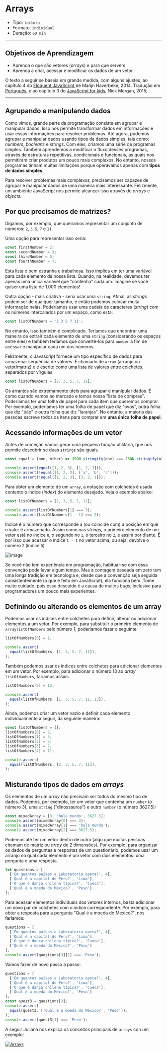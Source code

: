 # Arrays

* Tipo: `leitura`
* Formato: `individual`
* Duração: `60 min`

***

## Objetivos de Aprendizagem

* Aprenda o que são vetores \(_arrays_\) e para que servem
* Aprenda a criar, acessar e modificar os dados de um vetor

O texto a seguir se baseia em grande medida, com alguns ajustes, ao capítulo 4
do [Eloquent JavaScript](http://eloquentjavascript.net/),de Marijn Haverbeke,
2014. Tradução em
[Português](https://github.com/braziljs/eloquente-javascript/blob/master/chapters/01-valores-tipos-operadores.md),
e ao capítulo 3 do [JavaScript for
kids](http://pepa.holla.cz/wp-content/uploads/2015/11/JavaScript-for-Kids.pdf),
Nick Morgan, 2015;

***

## Agrupando e manipulando dados

Como vimos, grande parte da programação consiste em agrupar e manipular dados.
Isso nos permite transformar dados em informações e usar essas informações para
resolver problemas. Até agora, pudemos agrupar e manipular dados usando tipos de
dados simples, tais como: _numbers_, _booleans_ e _strings_. Com eles, criamos
uma série de programas simples. Também aprendemos a modificar o fluxo desses
programas, através de estruturas repetitivas, condicionais e funcionais, as
quais nos permitiram criar produtos um pouco mais complexos. No entanto, nossos
programas tinham muitas limitações porque operávamos apenas com **tipos de dados
simples**.

Para resolver problemas mais complexos, precisamos ser capazes de agrupar e
manipular dados de uma maneira mais interessante. Felizmente, um ambiente
JavaScript nos permite alcançar isso através de _arrays_ e _objects_.

## Por que precisamos de matrizes?

Digamos, por exemplo, que queiramos representar um conjunto de números: `2`,
`3`, `5`, `7` e `11`

Uma opção para representar isso seria:

```javascript
const firstNumber = 2;
const secondNumber = 3;
const thirdNumber = 5;
const fourthNumber = 7;
```

Esta lista é bem estranha e trabalhosa. Isso implica em ter uma variável para
cada elemento da nossa lista. Quando, na realidade, devemos ter apenas uma única
variável que "contenha" cada um. Imagine se você quiser uma lista de 1.000
elementos!

Outra opção - mais criativa - seria usar uma `string`. Afinal, as _strings_
podem ser de qualquer tamanho, e então podemos colocar muita informação nelas.
Poderíamos usar uma cadeia de caracteres \(_string_\) com os números
intercalados por um espaço, como esta:

```javascript
const listOfNumbers = '2 3 5 7 11';
```

No entanto, isso também é complicado. Teríamos que encontrar uma maneira de
extrair cada elemento de uma `string` \(considerando os espaços entre eles\) e
também teríamos que convertê-los para `number` a fim de acessar e manipular cada
um dos números.

Felizmente, o Javascript fornece um tipo específico de dados para armazenar
sequência de valores. É chamado de `array` \(arranjo ou vetor/matriz\) e é
escrito como uma lista de valores entre colchetes, separados por vírgulas.

```javascript
const listOfNumbers = [2, 3, 5, 7, 11];
```

Os arranjos são extremamente úteis para agrupar e manipular dados. É como quando
vamos ao mercado e temos nossa "lista de compras". Poderíamos ter uma folha de
papel para cada item que queremos comprar. Por exemplo, poderíamos ter uma folha
de papel que diz "ovos", outra folha que diz "pão" e outra folha que diz
"laranjas". No entanto, a maioria das pessoas escreve todos os itens para
comprar em **uma única folha de papel**.

## Acessando informações de um vetor

Antes de começar, vamos gerar uma pequena função utilitária, que nos permite
descobrir se duas `strings` são iguais.

```js
const equal = (one, other) => JSON.stringify(one) === JSON.stringify(other);

console.assert(equal([1, 2, 3], [1, 2, 3]));
console.assert(!equal([1, 2, 3], ['a', 'b', 'c']));
console.assert(!equal([1, 2, 3], [3, 2, 1]));
```

Para obter um elemento de um `array`, a notação com colchetes é usada contento o
índice \(_index_\) do elemento desejado. Veja o exemplo abaixo:

```javascript
const listOfNumbers = [2, 3, 5, 7, 11];

console.assert(listOfNumbers[1] === 3);
console.assert(listOfNumbers[1 - 1] === 2);
```

Índice é o número que corresponde a \(ou coincide com\) a posição em que o valor
é armazenado. Assim como nas _strings_, o primeiro elemento de um vetor está no
índice `0`, o segundo no `1`, o terceiro no `2`, e assim por diante. É por isso
que acessar o índice `1 - 1` no vetor acima, ou seja, devolve o número `2`
\(índice `0`\).

![image](https://user-images.githubusercontent.com/211721/40194836-51eebf22-59d1-11e8-8de8-8b29feb3bbf7.png)

Se você não tem experiência em programação, habituar-se com essa convenção pode
levar algum tempo. Mas a contagem baseada em zero tem uma longa tradição em
tecnologia e, desde que a convenção seja seguida consistentemente \(o que é
feito em JavaScript\), ela funciona bem. Tome muito cuidado, pois esse descuido
é a causa de muitos _bugs_, inclusive para programadores um pouco mais
experientes.

## Definindo ou alterando os elementos de um array

Podemos usar os índices entre colchetes para definir, alterar ou adicionar
elementos a um vetor. Por exemplo, para substituir o primeiro elemento de
`arraylistOfNumbers`  pelo número 1, poderíamos fazer o seguinte:

```js
listOfNumbers[0] = 1;

console.assert(
  equal(listOfNumbers, [1, 3, 5, 7, 11]),
);

```

Também podemos usar os índices entre colchetes para adicionar elementos em um
vetor. Por exemplo, para adicionar o número 13 ao _array_ `listOfNumbers`,
faríamos assim:

```js
listOfNumbers[5] = 13;

console.assert(
  equal(listOfNumbers, [1, 3, 5, 7, 11, 13]),
);

```

Ainda, podemos criar um vetor vazio e definir cada elemento individualmente a
seguir, da seguinte maneira:

```js
const listOfNumbers = [];
listOfNumbers[0] = 2;
listOfNumbers[1] = 3;
listOfNumbers[2] = 5;
listOfNumbers[3] = 7;
listOfNumbers[4] = 11;

console.assert(
  equal(listOfNumbers, [2, 3, 5, 7, 11]),
);

```

## Misturando tipos de dados em _arrays_

Os elementos de um _array_ não precisam ser todos do mesmo tipo de dados.
Podemos, por exemplo, ter um vetor que contenha um `number` \(o número 3\), uma
`string` \("dinossauros"\) e outro `number` \(o número 3627.5\):

```js
const mixedArray = [3, 'hola mundo', 3627.5];
console.assert(mixedArray[0] === 3);
console.assert(mixedArray[1] === 'hola mundo');
console.assert(mixedArray[2] === 3627.5);

```

Podemos até ter um vetor dentro de outro \(algo que muitas pessoas chamam de
matriz ou _array_  de 2 dimensões\). Por exemplo, para organizar os dados de
perguntas e respostas de um questionário, podemos usar um arranjo no qual cada
elemento é um vetor com dois elementos: uma pergunta e uma resposta.

```js
let questions = [
  ['Em quantos países a Laboratoria opera?', 4],
  ['Qual é a capital do Peru?', 'Lima'],
  ['O que é dança chilena típica?', 'Cueca'],
  ['Qual é a moeda do México?', 'Peso']
];

```

Para acessar elementos individuais dos vetores internos, basta adicionar um novo
par de colchetes com o índice correspondente. Por exemplo, para obter a resposta
para a pergunta "Qual é a moeda do México?", nós faríamos:

```js
questions = [
  ['Em quantos países a Laboratoria opera?', 4],
  ['Qual é a capital do Peru?', 'Lima'],
  ['O que é dança chilena típica?', 'Cueca'],
  ['Qual é a moeda do México?', 'Peso']
];
console.assert(questions[3][1] === 'Peso');

```

Vamos fazer de novo passo a passo:

```js
questions = [
  ['Em quantos países a Laboratoria opera?', 4],
  ['Qual é a capital do Peru?', 'Lima'],
  ['O que é dança chilena típica?', 'Cueca'],
  ['Qual é a moeda do México?', 'Peso']
];
const quest3 = questions[3];
console.assert(
  equal(quest3, ['Qual é a moeda do México?', 'Peso']),
);
console.assert(quest3[1] === 'Peso');

```

A seguir Juliana nos explica os conceitos principais de `arrays` con um
exemplo:

[![Arrays](https://img.youtube.com/vi/joMxeCl6ppg/0.jpg)](https://www.youtube.com/watch?v=joMxeCl6ppg)
